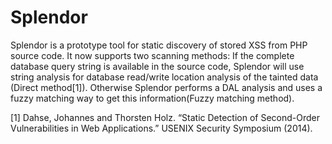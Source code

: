 # Splendor

Splendor is a prototype tool for static discovery of stored XSS from PHP source code.
It now supports two scanning methods: If the complete database query string is available in the source code, Splendor will use string analysis for database read/write location analysis of the tainted data (Direct method[1]). Otherwise Splendor performs a DAL analysis and uses a fuzzy matching way to get this information(Fuzzy matching method).

[1] Dahse, Johannes and Thorsten Holz. “Static Detection of Second-Order Vulnerabilities in Web Applications.” USENIX Security Symposium (2014).
